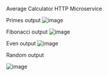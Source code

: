 Average Calculator HTTP Microservice

Primes output
![image](https://github.com/NANI5903/2100031430/assets/112611715/2e480e8c-306f-4d98-9330-1288a94bdd41)

Fibonacci output
![image](https://github.com/NANI5903/2100031430/assets/112611715/d37701dd-794c-4dc4-bace-d1b7459c2245)

Even output
![image](https://github.com/NANI5903/2100031430/assets/112611715/99a54cf3-fe30-421f-99f1-a2758bcd7af6)

Random output

![image](https://github.com/NANI5903/2100031430/assets/112611715/56eccfe8-530c-435a-a07d-2c196d28e675)



